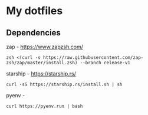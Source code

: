 # My dotfiles

## Dependencies

zap - https://www.zapzsh.com/

```
zsh <(curl -s https://raw.githubusercontent.com/zap-zsh/zap/master/install.zsh) --branch release-v1
```

starship - https://starship.rs/

```
curl -sS https://starship.rs/install.sh | sh
```

pyenv -

```
curl https://pyenv.run | bash
```
